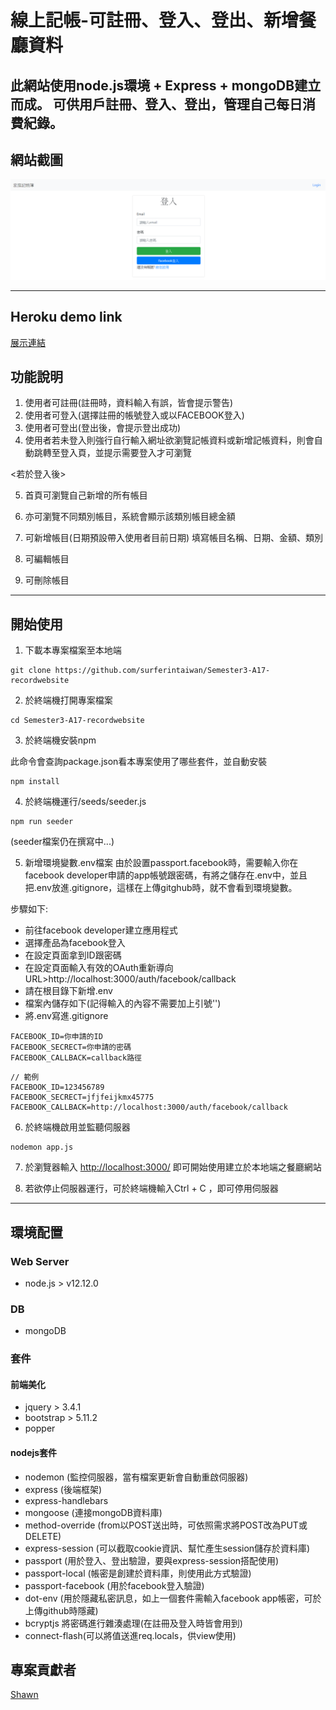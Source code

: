 # 線上記帳-可註冊、登入、登出、新增餐廳資料
此網站使用node.js環境 + Express + mongoDB建立而成。
可供用戶註冊、登入、登出，管理自己每日消費紀錄。
--
## 網站截圖
![網站截圖](https://raw.githubusercontent.com/surferintaiwan/Semester3-A17-recordwebsite/master/login-page.png)

---

## Heroku demo link
[展示連結](https://recordwebsite.herokuapp.com/user/login)


## 功能說明
1. 使用者可註冊(註冊時，資料輸入有誤，皆會提示警告)
2. 使用者可登入(選擇註冊的帳號登入或以FACEBOOK登入)
3. 使用者可登出(登出後，會提示登出成功)
4. 使用者若未登入則強行自行輸入網址欲瀏覽記帳資料或新增記帳資料，則會自動跳轉至登入頁，並提示需要登入才可瀏覽

<若於登入後>

5. 首頁可瀏覽自己新增的所有帳目
6. 亦可瀏覽不同類別帳目，系統會顯示該類別帳目總金額
7. 可新增帳目(日期預設帶入使用者目前日期)
填寫帳目名稱、日期、金額、類別

8. 可編輯帳目
9. 可刪除帳目
---

## 開始使用
1. 下載本專案檔案至本地端
```
git clone https://github.com/surferintaiwan/Semester3-A17-recordwebsite
```
2. 於終端機打開專案檔案
```
cd Semester3-A17-recordwebsite
```
3. 於終端機安裝npm

此命令會查詢package.json看本專案使用了哪些套件，並自動安裝
```
npm install
```
4. 於終端機運行/seeds/seeder.js

```
npm run seeder
```
(seeder檔案仍在撰寫中...)

5. 新增環境變數.env檔案
由於設置passport.facebook時，需要輸入你在facebook developer申請的app帳號跟密碼，有將之儲存在.env中，並且把.env放進.gitignore，這樣在上傳gitghub時，就不會看到環境變數。

步驟如下:
 * 前往facebook developer建立應用程式
 * 選擇產品為facebook登入
 * 在設定頁面拿到ID跟密碼
 * 在設定頁面輸入有效的OAuth重新導向URL>http://localhost:3000/auth/facebook/callback
 * 請在根目錄下新增.env
 * 檔案內儲存如下(記得輸入的內容不需要加上引號'')
 * 將.env寫進.gitignore
```
FACEBOOK_ID=你申請的ID
FACEBOOK_SECRECT=你申請的密碼
FACEBOOK_CALLBACK=callback路徑
```

```
// 範例
FACEBOOK_ID=123456789
FACEBOOK_SECRECT=jfjfeijkmx45775
FACEBOOK_CALLBACK=http://localhost:3000/auth/facebook/callback
```

6. 於終端機啟用並監聽伺服器
```
nodemon app.js
```
7. 於瀏覽器輸入 [http://localhost:3000/](http://localhost:3000/) 即可開始使用建立於本地端之餐廳網站

8. 若欲停止伺服器運行，可於終端機輸入Ctrl + C ，即可停用伺服器
---

## 環境配置
### Web Server
* node.js > v12.12.0
### DB
* mongoDB

### 套件
#### 前端美化
* jquery > 3.4.1
* bootstrap > 5.11.2
* popper
#### nodejs套件
* nodemon (監控伺服器，當有檔案更新會自動重啟伺服器)
* express (後端框架)
* express-handlebars
* mongoose (連接mongoDB資料庫)
* method-override (from以POST送出時，可依照需求將POST改為PUT或DELETE)
* express-session (可以截取cookie資訊、幫忙產生session儲存於資料庫)
* passport (用於登入、登出驗證，要與express-session搭配使用)
* passport-local (帳密是創建於資料庫，則使用此方式驗證)
* passport-facebook (用於facebook登入驗證)
* dot-env (用於隱藏私密訊息，如上一個套件需輸入facebook app帳密，可於上傳github時隱藏)
* bcryptjs 將密碼進行雜湊處理(在註冊及登入時皆會用到)
* connect-flash(可以將值送進req.locals，供view使用)

## 專案貢獻者
[Shawn](https://github.com/surferintaiwan)


